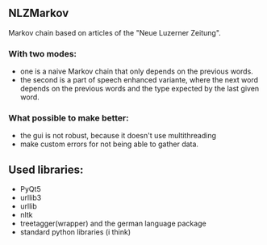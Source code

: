 ## NLZMarkov
Markov chain based on articles of the "Neue Luzerner Zeitung".

### With two modes:
* one is a naive Markov chain that only depends on the previous words.
* the second is a part of speech enhanced variante, where the next word depends on the previous words and the type expected by the last given word.




### What possible to make better:
* the gui is not robust, because it doesn't use multithreading
* make custom errors for not being able to gather data.

## Used libraries:
* PyQt5
* urllib3
* urllib
* nltk
* treetagger(wrapper) and the german language package
* standard python libraries (i think)
